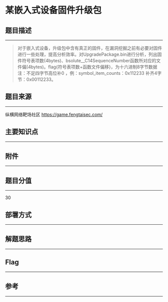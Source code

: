 # 某嵌入式设备固件升级包

## 题目描述
---
> 对于嵌入式设备，升级包中含有真正的固件，在漏洞挖掘之前有必要对固件进行一些处理，提高分析效率。对UpgradePackage.bin进行分析，列出固件符号表项数(4bytes)、bsolute__C14SequenceNumber函数所对应的文件偏(4bytes)。flag{符号表项数+函数文件偏移}，为十六进制8字节数据
注：不足四字节高位补0 ，例：symbol_item_counts：0x112233 补齐4字节：0x00112233。

## 题目来源
---
纵横网络靶场社区 https://game.fengtaisec.com/

## 主要知识点
---


## 附件
---


## 题目分值
---
30

## 部署方式
---


## 解题思路
---


## Flag
---


## 参考
---
